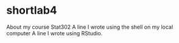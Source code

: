 # shortlab4
About my course Stat302
A line I wrote using the shell on my local computer
A line I wrote using RStudio.